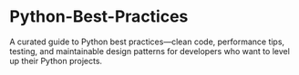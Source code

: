 # Python-Best-Practices
A curated guide to Python best practices—clean code, performance tips, testing, and maintainable design patterns for developers who want to level up their Python projects.
